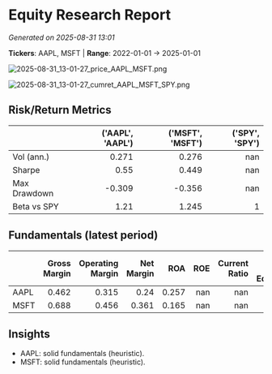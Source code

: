# Equity Research Report

_Generated on 2025-08-31 13:01_

**Tickers**: AAPL, MSFT | **Range**: 2022-01-01 → 2025-01-01

![2025-08-31_13-01-27_price_AAPL_MSFT.png](reports/2025-08-31_13-01-27_price_AAPL_MSFT.png)

![2025-08-31_13-01-27_cumret_AAPL_MSFT_SPY.png](reports/2025-08-31_13-01-27_cumret_AAPL_MSFT_SPY.png)

## Risk/Return Metrics
|              |   ('AAPL', 'AAPL') |   ('MSFT', 'MSFT') |   ('SPY', 'SPY') |
|:-------------|-------------------:|-------------------:|-----------------:|
| Vol (ann.)   |              0.271 |              0.276 |              nan |
| Sharpe       |              0.55  |              0.449 |              nan |
| Max Drawdown |             -0.309 |             -0.356 |              nan |
| Beta vs SPY  |              1.21  |              1.245 |                1 |

## Fundamentals (latest period)
|      |   Gross Margin |   Operating Margin |   Net Margin |   ROA |   ROE |   Current Ratio |   Debt to Equity |
|:-----|---------------:|-------------------:|-------------:|------:|------:|----------------:|-----------------:|
| AAPL |          0.462 |              0.315 |        0.24  | 0.257 |   nan |             nan |              nan |
| MSFT |          0.688 |              0.456 |        0.361 | 0.165 |   nan |             nan |              nan |

## Insights
- AAPL: solid fundamentals (heuristic).
- MSFT: solid fundamentals (heuristic).
